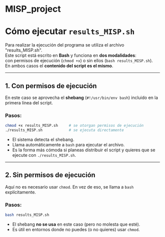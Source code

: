 # MISP_project

# Cómo ejecutar `results_MISP.sh`

Para realizar la ejecución del programa se utiliza el archivo "results_MISP.sh".\
Este script está escrito en **Bash** y funciona en **dos modalidades**:\
con permisos de ejecución (`chmod +x`) o sin ellos (`bash results_MISP.sh`).\
En ambos casos el **contenido del script es el mismo**.

---

## 1. Con permisos de ejecución

En este caso se aprovecha el **shebang** (`#!/usr/bin/env bash`)
incluido en la primera línea del script.

### Pasos:

```bash
chmod +x results_MISP.sh     # se otorgan permisos de ejecución
./results_MISP.sh            # se ejecuta directamente
```

- El sistema detecta el shebang.
- Llama automáticamente a `bash` para ejecutar el archivo.
- Es la forma más cómoda si planeas distribuir el script y quieres que
  se ejecute con `./results_MISP.sh`.

---

## 2. Sin permisos de ejecución

Aquí no es necesario usar `chmod`. En vez de eso, se llama a `bash`
explícitamente.

### Pasos:

```bash
bash results_MISP.sh
```

- El shebang **no se usa** en este caso (pero no molesta que esté).
- Es útil en entornos donde no puedes (o no quieres) usar `chmod`.
